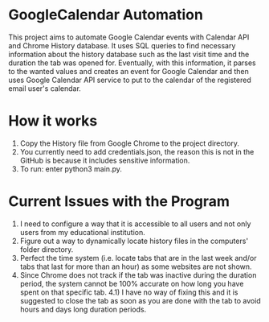 # GoogleCalendar Automation 

This project aims to automate Google Calendar events with Calendar API and Chrome History database. It uses SQL queries to find necessary information about the history database such as the last visit time and the duration the tab was opened for. Eventually, with this information, it parses to the wanted values and creates an event for Google Calendar and then uses Google Calendar API service to put to the calendar of the registered email user's calendar.


# How it works

1) Copy the History file from Google Chrome to the project directory.
2) You currently need to add credentials.json, the reason this is not in the GitHub is because it includes sensitive information.
3) To run: enter python3 main.py.



# Current Issues with the Program
1) I need to configure a way that it is accessible to all users and not only users from my educational institution.
2) Figure out a way to dynamically locate history files in the computers' folder directory.
3) Perfect the time system (i.e. locate tabs that are in the last week and/or tabs that last for more than an hour) as some websites are not shown.
4) Since Chrome does not track if the tab was inactive during the duration period, the system cannot be 100% accurate on how long you have spent on that specific tab.
  4.1) I have no way of fixing this and it is suggested to close the tab as soon as you are done with the tab to avoid hours and days long duration periods.


